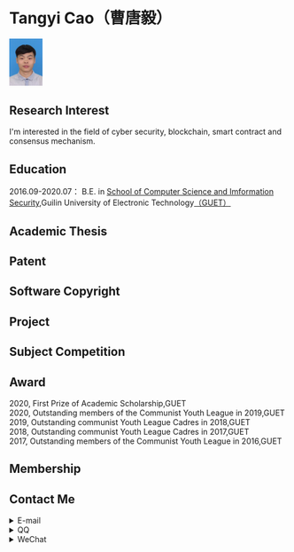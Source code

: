 # Tangyi Cao（曹唐毅）

<div align=left>
<img src="../imgs/test.jpg" title="曹唐毅" alt="图片暂时无法显示" width = 12%/>
</div>

## Research Interest  
I'm interested in the field of cyber security, blockchain, smart contract and consensus mechanism.

## Education
2016.09-2020.07： B.E. in [School of Computer Science and Imformation Security](https://www.guet.edu.cn/dept3/xygk/xyjj.htm),Guilin University of Electronic Technology[（GUET）](https://www.guet.edu.cn)

## Academic Thesis

## Patent

## Software Copyright

## Project

## Subject Competition

## Award
2020, First Prize of Academic Scholarship,GUET  
2020, Outstanding members of the Communist Youth League in 2019,GUET  
2019, Outstanding communist Youth League Cadres in 2018,GUET  
2018, Outstanding communist Youth League Cadres in 2017,GUET  
2017, Outstanding members of the Communist Youth League in 2016,GUET  

## Membership

## Contact Me
<p> 
  <details>
    <summary> E-mail </summary>
    <p>caotangyi@foxmail.com</p>
  </details>

  <details>
    <summary> QQ </summary>
    <p>
      <a target="_blank" href="http://wpa.qq.com/msgrd?v=3&uin=1539988923&site=qq&menu=yes">
      <img border="0" src="http://wpa.qq.com/pa?p=2:1539988923:52" alt=" 点击添加我为QQ好友 " title="点击添加QQ好友"/></a>
    </p>
  </details>

  <details>
    <summary> WeChat </summary>
    <img src="../imgs/wechat.jpg" alt="WeChat.jpg">
  </details>
</p>
